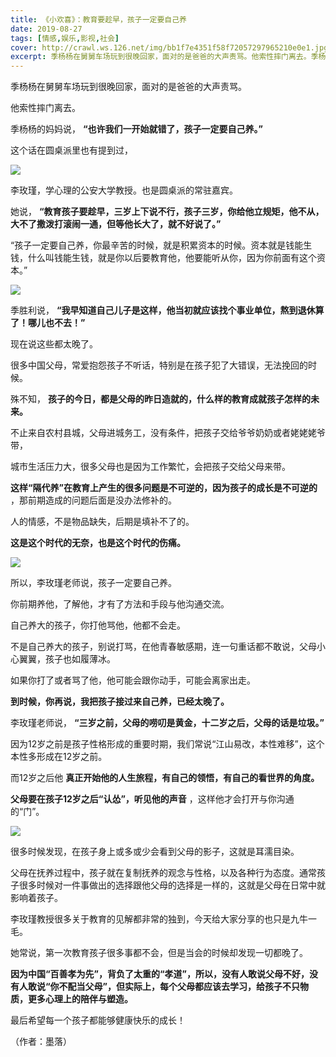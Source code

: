 ```yaml
---
title: 《小欢喜》：教育要趁早，孩子一定要自己养
date: 2019-08-27
tags: [情感,娱乐,影视,社会]
cover: http://crawl.ws.126.net/img/bb1f7e4351f58f72057297965210e0e1.jpg
excerpt: 季杨杨在舅舅车场玩到很晚回家，面对的是爸爸的大声责骂。他索性摔门离去。季杨杨的妈妈说， **“也许我们一开始就错了，孩子一定要自己养。”**这个话在圆桌派里也有提到过，![](http://crawl.ws.126.net/
---
```

季杨杨在舅舅车场玩到很晚回家，面对的是爸爸的大声责骂。

他索性摔门离去。

季杨杨的妈妈说， **“也许我们一开始就错了，孩子一定要自己养。”**

这个话在圆桌派里也有提到过，

![](http://crawl.ws.126.net/img/bb1f7e4351f58f72057297965210e0e1.jpg)  

李玫瑾，学心理的公安大学教授。也是圆桌派的常驻嘉宾。

她说， **“教育孩子要趁早，三岁上下说不行，孩子三岁，你给他立规矩，他不从，大不了撒泼打滚闹一通，但等他长大了，就不好说了。”**

“孩子一定要自己养，你最辛苦的时候，就是积累资本的时候。资本就是钱能生钱，什么叫钱能生钱，就是你以后要教育他，他要能听从你，因为你前面有这个资本。”

![](http://crawl.ws.126.net/img/fb55dd5bed5b1f081649258e059331d4.jpg)  

季胜利说， **“我早知道自己儿子是这样，他当初就应该找个事业单位，熬到退休算了！哪儿也不去！”**

现在说这些都太晚了。

很多中国父母，常爱抱怨孩子不听话，特别是在孩子犯了大错误，无法挽回的时候。

殊不知， **孩子的今日，都是父母的昨日造就的，什么样的教育成就孩子怎样的未来。**

不止来自农村县城，父母进城务工，没有条件，把孩子交给爷爷奶奶或者姥姥姥爷带，

城市生活压力大，很多父母也是因为工作繁忙，会把孩子交给父母来带。

**这样“隔代养”在教育上产生的很多问题是不可逆的，因为孩子的成长是不可逆的** ，那前期造成的问题后面是没办法修补的。

人的情感，不是物品缺失，后期是填补不了的。

**这是这个时代的无奈，也是这个时代的伤痛。**

![](http://crawl.ws.126.net/img/c5a0bf2d97727703cdf9fdb89bf105a4.jpg)  

所以，李玫瑾老师说，孩子一定要自己养。

你前期养他，了解他，才有了方法和手段与他沟通交流。

自己养大的孩子，你打他骂他，他都不会走。

不是自己养大的孩子，别说打骂，在他青春敏感期，连一句重话都不敢说，父母小心翼翼，孩子也如履薄冰。

如果你打了或者骂了他，他可能会跟你动手，可能会离家出走。

**到时候，你再说，我把孩子接过来自己养，已经太晚了。**

李玫瑾老师说， **“三岁之前，父母的唠叨是黄金，十二岁之后，父母的话是垃圾。”**

因为12岁之前是孩子性格形成的重要时期，我们常说“江山易改，本性难移”，这个本性多形成在12岁之前。

而12岁之后他 **真正开始他的人生旅程，有自己的领悟，有自己的看世界的角度。**

**父母要在孩子12岁之后“认怂”，听见他的声音** ，这样他才会打开与你沟通的“门”。

![](http://crawl.ws.126.net/img/ea5da9778cd63ee498ef1514f65de5ae.jpg)  

很多时候发现，在孩子身上或多或少会看到父母的影子，这就是耳濡目染。

父母在抚养过程中，孩子就在复制抚养的观念与性格，以及各种行为态度。通常孩子很多时候对一件事做出的选择跟他父母的选择是一样的，这就是父母在日常中就影响着孩子。

李玫瑾教授很多关于教育的见解都非常的独到，今天给大家分享的也只是九牛一毛。

她常说，第一次教育孩子很多事都不会，但是当会的时候却发现一切都晚了。

**因为中国“百善孝为先”，背负了太重的“孝道”，所以，没有人敢说父母不好，没有人敢说“你不配当父母”，但实际上，每个父母都应该去学习，给孩子不只物质，更多心理上的陪伴与塑造。**

最后希望每一个孩子都能够健康快乐的成长！

（作者：墨落）

